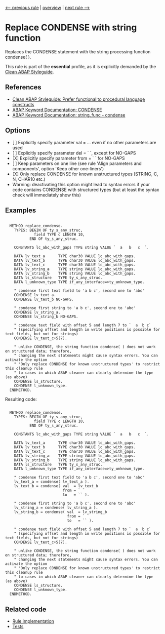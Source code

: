 [<-- previous rule](TranslateRule.md) | [overview](../rules.md) | [next rule -->](DescribeTableRule.md)

# Replace CONDENSE with string function

Replaces the CONDENSE statement with the string processing function condense\( \).

This rule is part of the **essential** profile, as it is explicitly demanded by the [Clean ABAP Styleguide](https://github.com/SAP/styleguides/blob/main/clean-abap/CleanABAP.md).

## References

* [Clean ABAP Styleguide: Prefer functional to procedural language constructs](https://github.com/SAP/styleguides/blob/main/clean-abap/CleanABAP.md#prefer-functional-to-procedural-language-constructs)
* [ABAP Keyword Documentation: CONDENSE](https://help.sap.com/doc/abapdocu_latest_index_htm/latest/en-US/index.htm?file=abapcondense.htm)
* [ABAP Keyword Documentation: string\_func - condense](https://help.sap.com/doc/abapdocu_latest_index_htm/latest/en-US/index.htm?file=abencondense_functions.htm)

## Options

* \[ \] Explicitly specify parameter val = ... even if no other parameters are used
* \[ \] Explicitly specify parameter del = \` \`, except for NO-GAPS
* \[X\] Explicitly specify parameter from = \` \` for NO-GAPS
* \[ \] Keep parameters on one line \(see rule 'Align parameters and components', option 'Keep other one-liners'\)
* \[X\] Only replace CONDENSE for known unstructured types \(STRING, C, N, CHAR10 etc.\)
* Warning: deactivating this option might lead to syntax errors if your code contains CONDENSE with structured types \(but at least the syntax check will immediately show this\)

## Examples


```ABAP

  METHOD replace_condense.
    TYPES: BEGIN OF ty_s_any_struc,
             field TYPE c LENGTH 10,
           END OF ty_s_any_struc.

    CONSTANTS lc_abc_with_gaps TYPE string VALUE `  a   b   c  `.

    DATA lv_text_a      TYPE char30 VALUE lc_abc_with_gaps.
    DATA lv_text_b      TYPE char30 VALUE lc_abc_with_gaps.
    DATA lv_text_c      TYPE char30 VALUE lc_abc_with_gaps.
    DATA lv_string_a    TYPE string VALUE lc_abc_with_gaps.
    DATA lv_string_b    TYPE string VALUE lc_abc_with_gaps.
    DATA ls_structure   TYPE ty_s_any_struc.
    DATA l_unknown_type TYPE if_any_interface=>ty_unknown_type.

    " condense first text field to 'a b c', second one to 'abc'
    CONDENSE lv_text_a.
    CONDENSE lv_text_b NO-GAPS.

    " condense first string to 'a b c', second one to 'abc'
    CONDENSE lv_string_a.
    CONDENSE lv_string_b NO-GAPS.

    " condense text field with offset 5 and length 7 to `  a  b c`
    " (specifying offset and length in write positions is possible for text fields, but not for strings)
    CONDENSE lv_text_c+5(7).

    " unlike CONDENSE, the string function condense( ) does not work on structured data; therefore,
    " changing the next statements might cause syntax errors. You can activate the option
    " 'Only replace CONDENSE for known unstructured types' to restrict this cleanup rule
    " to cases in which ABAP cleaner can clearly determine the type (as above)
    CONDENSE ls_structure.
    CONDENSE l_unknown_type.
  ENDMETHOD.
```

Resulting code:

```ABAP

  METHOD replace_condense.
    TYPES: BEGIN OF ty_s_any_struc,
             field TYPE c LENGTH 10,
           END OF ty_s_any_struc.

    CONSTANTS lc_abc_with_gaps TYPE string VALUE `  a   b   c  `.

    DATA lv_text_a      TYPE char30 VALUE lc_abc_with_gaps.
    DATA lv_text_b      TYPE char30 VALUE lc_abc_with_gaps.
    DATA lv_text_c      TYPE char30 VALUE lc_abc_with_gaps.
    DATA lv_string_a    TYPE string VALUE lc_abc_with_gaps.
    DATA lv_string_b    TYPE string VALUE lc_abc_with_gaps.
    DATA ls_structure   TYPE ty_s_any_struc.
    DATA l_unknown_type TYPE if_any_interface=>ty_unknown_type.

    " condense first text field to 'a b c', second one to 'abc'
    lv_text_a = condense( lv_text_a ).
    lv_text_b = condense( val  = lv_text_b
                          from = ` `
                          to   = `` ).

    " condense first string to 'a b c', second one to 'abc'
    lv_string_a = condense( lv_string_a ).
    lv_string_b = condense( val  = lv_string_b
                            from = ` `
                            to   = `` ).

    " condense text field with offset 5 and length 7 to `  a  b c`
    " (specifying offset and length in write positions is possible for text fields, but not for strings)
    CONDENSE lv_text_c+5(7).

    " unlike CONDENSE, the string function condense( ) does not work on structured data; therefore,
    " changing the next statements might cause syntax errors. You can activate the option
    " 'Only replace CONDENSE for known unstructured types' to restrict this cleanup rule
    " to cases in which ABAP cleaner can clearly determine the type (as above)
    CONDENSE ls_structure.
    CONDENSE l_unknown_type.
  ENDMETHOD.
```

## Related code

* [Rule implementation](../../com.sap.adt.abapcleaner/src/com/sap/adt/abapcleaner/rules/commands/CondenseRule.java)
* [Tests](../../test/com.sap.adt.abapcleaner.test/src/com/sap/adt/abapcleaner/rules/commands/CondenseTest.java)

